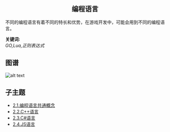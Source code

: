 <h2 align="center">编程语言</h2>
<p>
不同的编程语言有着不同的特长和优势，在游戏开发中，可能会用到不同的编程语言。
</p>

**关键词:**<br/>
*GO,Lua,正则表达式*

## 图谱
![alt text](https://github.com/gonglei007/GameDevMind/blob/main/exports/8.1.标题.png?raw=true)

## 子主题
* [2.1.编程语言共通概念](https://github.com/gonglei007/GameDevMind/blob/main/mds/2.1.编程语言共通概念.md)
* [2.2.C++语言](https://github.com/gonglei007/GameDevMind/blob/main/mds/2.2.C++语言.md)
* [2.3.C#语言](https://github.com/gonglei007/GameDevMind/blob/main/mds/2.3.C#语言.md)
* [2.4.JS语言](https://github.com/gonglei007/GameDevMind/blob/main/mds/2.4.JS语言.md)
